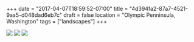 +++
date = "2017-04-07T18:59:52-07:00"
title = "4d394fa2-87a7-4521-9aa5-d048dad6eb7c"
draft = false
location = "Olympic Penninsula, Washington"
tags = ["landscapes"]
+++

![](https://d17enza3bfujl8.cloudfront.net/DSCF6516_02.jpg)
![](https://d17enza3bfujl8.cloudfront.net/DSCF6543_01.jpg)
![](https://d17enza3bfujl8.cloudfront.net/DSCF6458_01.jpg)

